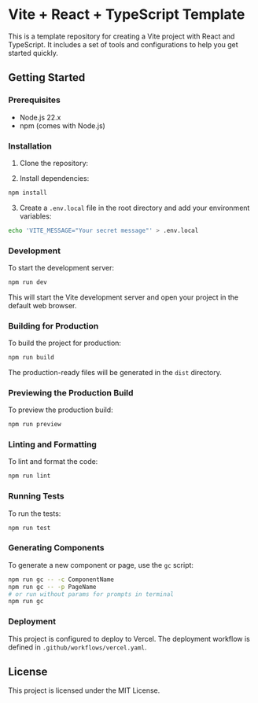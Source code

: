 # Vite + React + TypeScript Template

This is a template repository for creating a Vite project with React and TypeScript. It includes a set of tools and configurations to help you get started quickly.

## Getting Started

### Prerequisites

- Node.js 22.x
- npm (comes with Node.js)

### Installation

1. Clone the repository:

2. Install dependencies:

  ```sh
  npm install
  ```

3. Create a `.env.local` file in the root directory and add your environment variables:

  ```sh
  echo 'VITE_MESSAGE="Your secret message"' > .env.local
  ```

### Development

To start the development server:

```sh
npm run dev
```

This will start the Vite development server and open your project in the default web browser.

### Building for Production

To build the project for production:

```sh
npm run build
```

The production-ready files will be generated in the `dist` directory.

### Previewing the Production Build

To preview the production build:

```sh
npm run preview
```

### Linting and Formatting

To lint and format the code:

```sh
npm run lint
```

### Running Tests

To run the tests:

```sh
npm run test
```

### Generating Components

To generate a new component or page, use the `gc` script:

```sh
npm run gc -- -c ComponentName
npm run gc -- -p PageName
# or run without params for prompts in terminal
npm run gc
```

### Deployment

This project is configured to deploy to Vercel. The deployment workflow is defined in `.github/workflows/vercel.yaml`.

## License

This project is licensed under the MIT License.